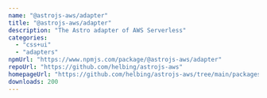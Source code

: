```yaml
---
name: "@astrojs-aws/adapter"
title: "@astrojs-aws/adapter"
description: "The Astro adapter of AWS Serverless"
categories:
  - "css+ui"
  - "adapters"
npmUrl: "https://www.npmjs.com/package/@astrojs-aws/adapter"
repoUrl: "https://github.com/helbing/astrojs-aws"
homepageUrl: "https://github.com/helbing/astrojs-aws/tree/main/packages/adapter"
downloads: 200
---
```

